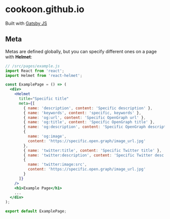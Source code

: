 # cookoon.github.io

Built with [Gatsby JS](https://www.gatsbyjs.org/)

## Meta

Metas are defined globally, but you can specify different ones on a page with **Helmet**:

```jsx
// /src/pages/example.js
import React from 'react';
import Helmet from 'react-helmet';

const ExamplePage = () => (
  <div>
    <Helmet
      title="Specific title"
      meta={[
        { name: 'description', content: 'Specific description' },
        { name: 'keywords', content: 'specific, keywords' },
        { name: 'og:url', content: 'Specific OpenGraph url' },
        { name: 'og:title', content: 'Specific OpenGraph title' },
        { name: 'og:description', content: 'Specific OpenGraph description' },
        {
          name: 'og:image',
          content: 'https://specific.open.graph/image_url.jpg'
        },
        { name: 'twitter:title', content: 'Specific Twitter title' },
        { name: 'twitter:description', content: 'Specific Twitter desc.' },
        {
          name: 'twitter:image:src',
          content: 'https://specific.open.graph/image_url.jpg'
        }
      ]}
    />
    <h1>Example Page</h1>
    ...
  </div>
);

export default ExamplePage;
```
